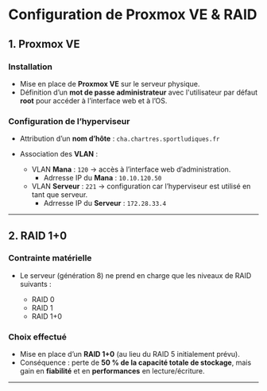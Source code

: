 # Configuration de Proxmox VE & RAID

## 1. Proxmox VE

### Installation

* Mise en place de **Proxmox VE** sur le serveur physique.
* Définition d’un **mot de passe administrateur** avec l'utilisateur par défaut **root** pour accéder à l’interface web et à l’OS.

### Configuration de l’hyperviseur

* Attribution d’un **nom d’hôte** :
  `cha.chartres.sportludiques.fr`
  
* Association des **VLAN** :
  - VLAN **Mana** : `120` → accès à l’interface web d’administration.
    - Adrresse IP du **Mana** : `10.10.120.50`
  - VLAN **Serveur** : `221` → configuration car l’hyperviseur est utilisé en tant que serveur.
    - Adrresse IP du **Serveur** : `172.28.33.4`
---

## 2. RAID 1+0

### Contrainte matérielle

* Le serveur (génération 8) ne prend en charge que les niveaux de RAID suivants :

  * RAID 0
  * RAID 1
  * RAID 1+0

### Choix effectué

* Mise en place d’un **RAID 1+0** (au lieu du RAID 5 initialement prévu).
* Conséquence : perte de **50 % de la capacité totale de stockage**, mais gain en **fiabilité** et en **performances** en lecture/écriture.

---
